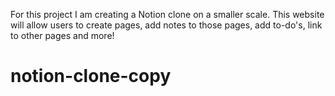 For this project I am creating a Notion clone on a smaller scale. This website will allow users to create pages, add notes to those pages, add to-do's, link to other pages and more! 
# notion-clone-copy
